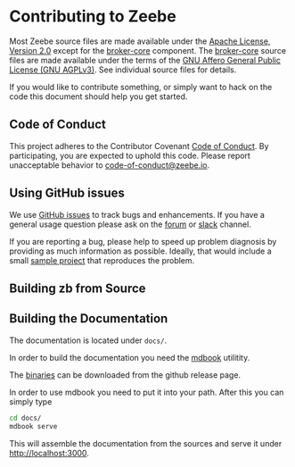 # Contributing to Zeebe

Most Zeebe source files are made available under the [Apache License, Version
2.0](/APACHE-2.0) except for the [broker-core](/broker-core) component. The
[broker-core](/broker-core) source files are made available under the terms of
the [GNU Affero General Public License (GNU AGPLv3)](/GNU-AGPL-3.0). See
individual source files for details.

If you would like to contribute something, or simply want to hack on the code
this document should help you get started.

## Code of Conduct

This project adheres to the Contributor Covenant [Code of
Conduct](/CODE_OF_CONDUCT.md). By participating, you are expected to uphold
this code. Please report unacceptable behavior to
code-of-conduct@zeebe.io.

## Using GitHub issues

We use [GitHub issues][issues] to track bugs and enhancements. If you have a
general usage question please ask on the [forum][] or [slack][] channel.

If you are reporting a bug, please help to speed up problem diagnosis by
providing as much information as possible. Ideally, that would include a small
[sample project][sample] that reproduces the problem.

[issues]: https://github.com/zeebe-io/zeebe/issues
[forum]: https://forum.zeebe.io/
[slack]: https://zeebe-slackin.herokuapp.com/
[sample]: https://github.com/zeebe-io/zeebe-test-template-java

## Building zb from Source

## Building the Documentation

The documentation is located under `docs/`.

In order to build the documentation you need the [mdbook](https://github.com/azerupi/mdBook/) utilitity.

The [binaries](https://github.com/azerupi/mdBook/releases) can be downloaded from the github release page.

In order to use mdbook you need to put it into your path. After this you can simply type

```bash
cd docs/
mdbook serve
```

This will assemble the documentation from the sources and serve it under [http://localhost:3000](http://localhost:3000).
